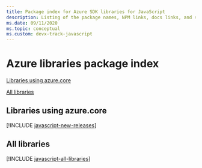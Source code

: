 ```yaml
---
title: Package index for Azure SDK libraries for JavaScript
description: Listing of the package names, NPM links, docs links, and source code links for all libraries in the Azure SDK for JavaScript.
ms.date: 09/11/2020
ms.topic: conceptual
ms.custom: devx-track-javascript
---
```


# Azure libraries package index

[Libraries using azure.core](#libraries-using-azurecore)

[All libraries](#all-libraries)

## Libraries using azure.core

[!INCLUDE [javascript-new-releases](../includes/js-new.md)]

## All libraries

[!INCLUDE [javascript-all-libraries](../includes/js-all.md)]

